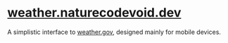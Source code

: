 # [weather.naturecodevoid.dev](https://weather.naturecodevoid.dev/)

A simplistic interface to [weather.gov](https://www.weather.gov/), designed mainly for mobile devices.
